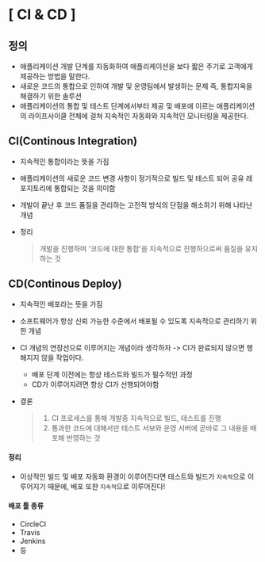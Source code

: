 # [ CI & CD ]

## 정의

- 애플리케이션 개발 단계를 자동화하여 애플리케이션을 보다 짧은 주기로 고객에게 제공하는 방법을 말한다.
- 새로운 코드의 통합으로 인하여 개발 및 운영팀에서 발생하는 문제 즉, 통합지옥을 해결하기 위한 솔루션
- 애플리케이션의 통합 및 테스트 단계에서부터 제공 및 배포에 이르는 애플리케이션의 라이프사이클 전체에 걸쳐 지속적인 자동화와 지속적인 모니터링을 제공한다.

## CI(Continous Integration)

- 지속적인 통합이라는 뜻을 가짐

- 애플리케이션의 새로운 코드 변경 사항이 정기적으로 빌드 및 테스트 되어 공유 레포지토리에 통합되는 것을 의미함

- 개발이 끝난 후 코드 품질을 관리하는 고전적 방식의 단점을 해소하기 위해 나타난 개념

- 정리

  > 개발을 진행하며 '코드에 대한 통합'을 지속적으로 진행하으로써 품질을 유지하는 것



## CD(Continous Deploy)

- 지속적인 배포라는 뜻을 가짐

- 소프트웨어가 항상 신뢰 가능한 수준에서 배포될 수 있도록 지속적으로 관리하기 위한 개념

- CI 개념의 연장선으로 이루어지는 개념이라 생각하자 -> CI가 완료되지 않으면 행해지지 않을 작업이다.

  - 배포 단계 이전에는 항상 테스트와 빌드가 필수적인 과정
  - CD가 이루어지려면 항상 CI가 선행되어야함

- 결론

  > 1. CI 프로세스를 통해 개발중 지속적으로 빌드, 테스트를 진행
  > 2. 통과한 코드에 대해서만 테스트 서보와 운영 서버에 곧바로 그 내용을 배포해 반영하는 것



#### 정리

- 이상적인 빌드 및 배포 자동화 환경이 이루어진다면 테스트와 빌드가 `지속적`으로 이루어지기 때문에, 배포 또한 `지속적`으로 이루어진다!

#### 배포 툴 종류

- CircleCI
- Travis
- Jenkins
- 등